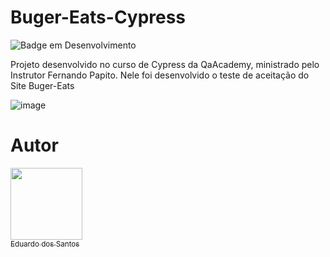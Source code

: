 # Buger-Eats-Cypress
![Badge em Desenvolvimento](http://img.shields.io/static/v1?label=STATUS&message=Finalizado&color=RED&style=for-the-badge)

Projeto desenvolvido no curso de Cypress da QaAcademy, ministrado pelo Instrutor Fernando Papito. Nele foi desenvolvido o teste de aceitação do Site Buger-Eats

![image](https://github.com/Eduh06/Eduardo-Dos-Santos/blob/main/Buger-EatsIMG.png)


# Autor

 [<img src="https://avatars.githubusercontent.com/u/37030387?s=400&u=fcf5e6893710bee598bead4310834965df74a88a&v=4" width=115><br><sub>Eduardo dos Santos</sub>](https://github.com/Eduh06) 
